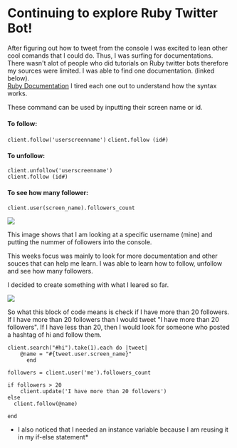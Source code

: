 # Continuing to explore Ruby Twitter Bot! 

After figuring out how to tweet from the console I was excited to lean other cool comands that I could do. Thus, I was surfing for documentations. There wasn't alot of people who did tutorials on Ruby twitter bots therefore my sources were limited. I was able to find one documentation. (linked below).  
[Ruby Documentation](http://www.rubydoc.info/gems/twitter) I tired each one out to understand how the syntax works.

These command can be used by inputting their screen name or id. 

#### To follow: 
```client.follow('userscreenname')``` 
```client.follow (id#)```

#### To unfollow: 
```client.unfollow('userscreenname')```  
```client.follow (id#)```


#### To see how many follower: 
```client.user(screen_name).followers_count```

<img src="../images/followers.png">

This image shows that I am looking at a specific username (mine) and putting the nummer of followers into the console.


This weeks focus was mainly to look for more documentation and other souces that can help me learn. I was able to learn how to follow, unfollow and see how many followers. 

I decided to create something with what I leared so far. 

<img src="../images/trial.png">

So what this block of code means is check if I have more than 20 followers. If I have more than 20 followers than I would tweet "I have more than 20 followers". If I have less than 20, then I would look for someone who posted a hashtag of hi and follow them. 

```
client.search("#hi").take(1).each do |tweet|
    @name = "#{tweet.user.screen_name}"
      end 
       
followers = client.user('me').followers_count

if followers > 20 
    client.update('I have more than 20 followers')
else 
  client.follow(@name)
       
end

```

* I also noticed that I needed an instance variable because I am reusing it in my if-else statement* 



